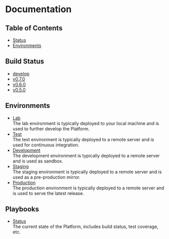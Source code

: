 # Documentation

## Table of Contents

- [Status](#status)
- [Environments](#environments)

## Build Status

- [develop](branches/develop.md)
- [v0.7.0](releases/v0.7.0.md)
- [v0.6.0](releases/v0.6.0.md)
- [v0.5.0](releases/v0.5.0.md)

## Environments

- [Lab](lab/index.md)<br>The lab environment is typically deployed to your local machine and is used to further develop the Platform.
- [Test](test/index.md)<br>The test environment is typically deployed to a remote server and is used for continuous integration.
- [Development](dev/index.md)<br>The development environment is typically deployed to a remote server and is used as sandbox.
- [Staging](stag/index.md)<br>The staging environment is typically deployed to a remote server and is used as a pre-production mirror.
- [Production](prod/index.md)<br>The production environment is typically deployed to a remote server and is used to serve the latest release.

## Playbooks

- [Status](status/index.md)<br>The current state of the Platform, includes build status, test coverage, etc.
